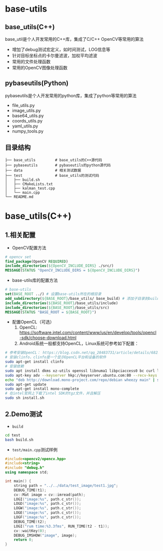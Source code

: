 # base-utils

## base_utils(C++)

base_util是个人开发常用的C++库，集成了C/C++ OpenCV等常用的算法

- 增加了debug测试宏定义，如时间测试，LOG信息等
- 针对目标坐标点的卡尔曼滤波，加权平均滤波
- 常用的文件处理函数
- 常用的OpenCV图像处理函数

## pybaseutils(Python)

pybaseutils是个人开发常用的python库，集成了python等常用的算法

- file_utils.py
- image_utils.py
- base64_utils.py
- coords_utils.py
- yaml_utils.py
- numpy_tools.py

## 目录结构

```
├── base_utils         # base_utils的C++源代码
├── pybaseutils        # pybaseutils的python源代码
├── data               # 相关测试数据
├── test               # base_utils的测试代码
│   ├── build.sh
│   ├── CMakeLists.txt
│   ├── kalman_test.cpp
│   └── main.cpp
└── README.md

```

# base_utils(C++)

## 1.相关配置

- OpenCV配置方法

```cmake
# opencv set
find_package(OpenCV REQUIRED)
include_directories(${OpenCV_INCLUDE_DIRS} ./src/)
MESSAGE(STATUS "OpenCV_INCLUDE_DIRS = ${OpenCV_INCLUDE_DIRS}")
```

- base-utils库的配置方法

```cmake
# base-utils
set(BASE_ROOT ../) # 设置base-utils所在的根目录
add_subdirectory(${BASE_ROOT}/base_utils/ base_build) # 添加子目录到build中
include_directories(${BASE_ROOT}/base_utils/include)
include_directories(${BASE_ROOT}/base_utils/src)
MESSAGE(STATUS "BASE_ROOT = ${BASE_ROOT}")
```

- 配置OpenCL（可选）
    1. OpenCL: https://software.intel.com/content/www/us/en/develop/tools/opencl-sdk/choose-download.html
    2. Android系统一般都支持OpenCL，Linux系统可参考如下配置：

```bash
# 参考安装OpenCL： https://blog.csdn.net/qq_28483731/article/details/68235383，作为测试，安装`intel cpu版本的OpenCL`即可
# 安装clinfo，clinfo是一个显示OpenCL平台和设备的软件
sudo apt-get install clinfo
# 安装依赖
sudo apt install dkms xz-utils openssl libnuma1 libpciaccess0 bc curl libssl-dev lsb-core libicu-dev
sudo apt-key adv --keyserver hkp://keyserver.ubuntu.com:80 --recv-keys 3FA7E0328081BFF6A14DA29AA6A19B38D3D831EF
echo "deb http://download.mono-project.com/repo/debian wheezy main" | sudo tee /etc/apt/sources.list.d/mono-xamarin.list
sudo apt-get update
sudo apt-get install mono-complete
# 在intel官网上下载了intel SDK的tgz文件，并且解压
sudo sh install.sh
```

## 2.Demo测试

- `build`

```bash
cd test
bash build.sh
```

- `test/main.cpp`测试样例

```c++
#include<opencv2/opencv.hpp>
#include<string>
#include "debug.h"
using namespace std;

int main() {
    string path = "../../data/test_image/test1.jpg";
    DEBUG_TIME(t1);
    cv::Mat image = cv::imread(path);
    LOGI("image:%s", path.c_str());
    LOGD("image:%s", path.c_str());
    LOGW("image:%s", path.c_str());
    LOGE("image:%s", path.c_str());
    LOGF("image:%s", path.c_str());
    DEBUG_TIME(t2);
    LOGI("rum time:%3.3fms", RUN_TIME(t2 - t1));
    cv::waitKey(0);
    DEBUG_IMSHOW("image", image);
    return 0;
}

```
